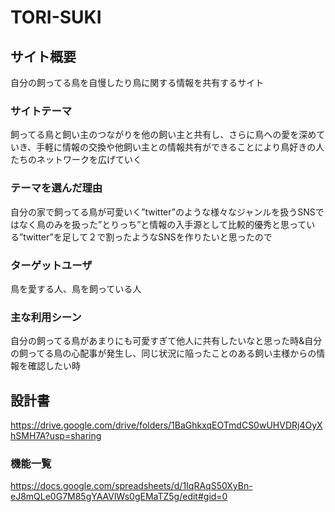 # TORI-SUKI

## サイト概要
自分の飼ってる鳥を自慢したり鳥に関する情報を共有するサイト

### サイトテーマ
飼ってる鳥と飼い主のつながりを他の飼い主と共有し、さらに鳥への愛を深めていき、手軽に情報の交換や他飼い主との情報共有ができることにより鳥好きの人たちのネットワークを広げていく

### テーマを選んだ理由
自分の家で飼ってる鳥が可愛いく”twitter”のような様々なジャンルを扱うSNSではなく鳥のみを扱った”とりっち”と情報の入手源として比較的優秀と思っている”twitter”を足して２で割ったようなSNSを作りたいと思ったので

### ターゲットユーザ
鳥を愛する人、鳥を飼っている人

### 主な利用シーン
自分の飼ってる鳥があまりにも可愛すぎて他人に共有したいなと思った時&自分の飼ってる鳥の心配事が発生し、同じ状況に陥ったことのある飼い主様からの情報を確認したい時

## 設計書

<https://drive.google.com/drive/folders/1BaGhkxqEOTmdCS0wUHVDRj4OyXhSMH7A?usp=sharing>

### 機能一覧
<https://docs.google.com/spreadsheets/d/1IqRAqS50XyBn-eJ8mQLe0G7M85gYAAVlWs0gEMaTZ5g/edit#gid=0>